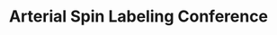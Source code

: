 ---
title: "Arterial Spin Labeling Conference"
project_id: 
conf_date: 1997-08-06
conference_id: ""
presenters:
   - peter_bandettini
summary: "Arterial Spin Labeling Conference, NIH, Bethesda, MD"
file: /assets/presentations/
filename: 
layout: presentation
---